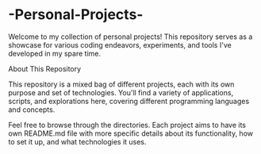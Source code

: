 # -Personal-Projects-
   Welcome to my collection of personal projects! This repository serves as a showcase for various coding endeavors, experiments, and tools I've developed in my spare time.

About This Repository

   This repository is a mixed bag of different projects, each with its own purpose and set of technologies. You'll find a variety of applications, scripts, and explorations here, covering different programming languages and concepts.

   Feel free to browse through the directories. Each project aims to have its own README.md file with more specific details about its functionality, how to set it up, and what technologies it uses.

